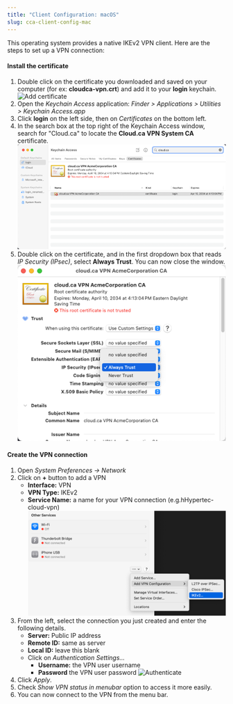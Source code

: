 ```yaml
---
title: "Client Configuration: macOS"
slug: cca-client-config-mac
---
```


This operating system provides a native IKEv2 VPN client. Here are the steps to set up a VPN connection:

#### Install the certificate

1. Double click on the certificate you downloaded and saved on your computer (for ex: **cloudca-vpn.crt**) and add it to your **login** keychain.
   ![Add certificate](/assets/Mac-1-Add-Certificate.png)
1. Open the *Keychain Access* application: *Finder > Applications > Utilities > Keychain Access.app*
1. Click **login** on the left side, then on *Certificates* on the bottom left.
1. In the search box at the top right of the Keychain Access window, search for "Cloud.ca" to locate the **Cloud.ca VPN System CA** certificate.
   ![Keychain Access](/assets/Mac-2-Keychain.png)
1. Double click on the certificate, and in the first dropdown box that reads *IP Security (IPsec)*, select **Always Trust**. You can now close the window.
   ![Always trust this certificate](/assets/Mac-3-Always-Trust.png)


#### Create the VPN connection

1. Open *System Preferences -> Network*
1. Click on **+** button to add a VPN
   - **Interface:** VPN
   - **VPN Type:** IKEv2
   - **Service Name:** a name for your VPN connection (e.g.hHypertec-cloud-vpn)
   ![Add VPN](/assets/Mac-4-Add-VPN.png)
1. From the left, select the connection you just created and enter the following details.
   - **Server:** Public IP address
   - **Remote ID:** same as server
   - **Local ID:** leave this blank
   - Click on *Authentication Settings...*
       - **Username:** the VPN user username
       - **Password** the VPN user password
       ![Authenticate](/assets/Mac-5-Authentication.png)
1. Click *Apply*.
1. Check *Show VPN status in menubar* option to access it more easily.
1. You can now connect to the VPN from the menu bar.
